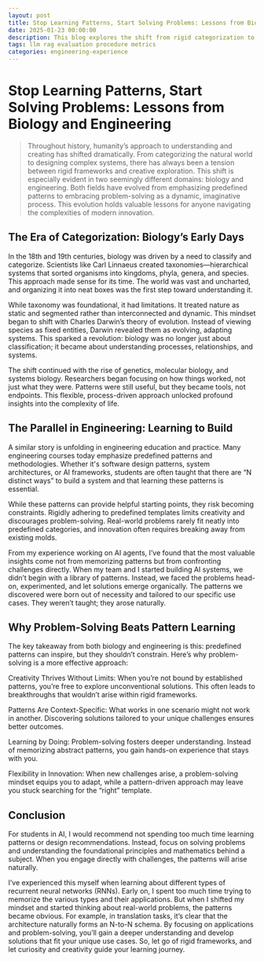```yaml
---
layout: post
title: Stop Learning Patterns, Start Solving Problems: Lessons from Biology and Engineering
date: 2025-01-23 00:00:00
description: This blog explores the shift from rigid categorization to creative problem-solving, drawing parallels between biology's evolution and modern engineering practices.
tags: llm rag evaluation procedure metrics
categories: engineering-experience
---
```


# Stop Learning Patterns, Start Solving Problems: Lessons from Biology and Engineering
 > Throughout history, humanity’s approach to understanding and creating has shifted dramatically. From categorizing the natural world to designing complex systems, there has always been a tension between rigid frameworks and creative exploration. This shift is especially evident in two seemingly different domains: biology and engineering. Both fields have evolved from emphasizing predefined patterns to embracing problem-solving as a dynamic, imaginative process. This evolution holds valuable lessons for anyone navigating the complexities of modern innovation.

## The Era of Categorization: Biology’s Early Days

In the 18th and 19th centuries, biology was driven by a need to classify and categorize. Scientists like Carl Linnaeus created taxonomies—hierarchical systems that sorted organisms into kingdoms, phyla, genera, and species. This approach made sense for its time. The world was vast and uncharted, and organizing it into neat boxes was the first step toward understanding it.

While taxonomy was foundational, it had limitations. It treated nature as static and segmented rather than interconnected and dynamic. This mindset began to shift with Charles Darwin’s theory of evolution. Instead of viewing species as fixed entities, Darwin revealed them as evolving, adapting systems. This sparked a revolution: biology was no longer just about classification; it became about understanding processes, relationships, and systems.

The shift continued with the rise of genetics, molecular biology, and systems biology. Researchers began focusing on how things worked, not just what they were. Patterns were still useful, but they became tools, not endpoints. This flexible, process-driven approach unlocked profound insights into the complexity of life.

## The Parallel in Engineering: Learning to Build

A similar story is unfolding in engineering education and practice. Many engineering courses today emphasize predefined patterns and methodologies. Whether it's software design patterns, system architectures, or AI frameworks, students are often taught that there are “N distinct ways” to build a system and that learning these patterns is essential.

While these patterns can provide helpful starting points, they risk becoming constraints. Rigidly adhering to predefined templates limits creativity and discourages problem-solving. Real-world problems rarely fit neatly into predefined categories, and innovation often requires breaking away from existing molds.

From my experience working on AI agents, I’ve found that the most valuable insights come not from memorizing patterns but from confronting challenges directly. When my team and I started building AI systems, we didn’t begin with a library of patterns. Instead, we faced the problems head-on, experimented, and let solutions emerge organically. The patterns we discovered were born out of necessity and tailored to our specific use cases. They weren’t taught; they arose naturally.

## Why Problem-Solving Beats Pattern Learning

The key takeaway from both biology and engineering is this: predefined patterns can inspire, but they shouldn’t constrain. Here’s why problem-solving is a more effective approach:

Creativity Thrives Without Limits: When you’re not bound by established patterns, you’re free to explore unconventional solutions. This often leads to breakthroughs that wouldn’t arise within rigid frameworks.

Patterns Are Context-Specific: What works in one scenario might not work in another. Discovering solutions tailored to your unique challenges ensures better outcomes.

Learning by Doing: Problem-solving fosters deeper understanding. Instead of memorizing abstract patterns, you gain hands-on experience that stays with you.

Flexibility in Innovation: When new challenges arise, a problem-solving mindset equips you to adapt, while a pattern-driven approach may leave you stuck searching for the “right” template.

## Conclusion

For students in AI, I would recommend not spending too much time learning patterns or design recommendations. Instead, focus on solving problems and understanding the foundational principles and mathematics behind a subject. When you engage directly with challenges, the patterns will arise naturally.

I’ve experienced this myself when learning about different types of recurrent neural networks (RNNs). Early on, I spent too much time trying to memorize the various types and their applications. But when I shifted my mindset and started thinking about real-world problems, the patterns became obvious. For example, in translation tasks, it’s clear that the architecture naturally forms an N-to-N schema. By focusing on applications and problem-solving, you’ll gain a deeper understanding and develop solutions that fit your unique use cases. So, let go of rigid frameworks, and let curiosity and creativity guide your learning journey.
